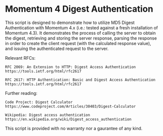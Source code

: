 # Momentum 4 Digest Authentication

This script is designed to demonstrate how to utilize MD5 Digest Authentication with Momentum 4.x (i.e.: tested against a fresh installation of Momentum 4.3).
It demonstrates the process of calling the server to obtain the digest, retrieving and storing the server response, parsing the response in order to create the client request (with the calculated response value), and issuing the authenticated request to the server.

 Relevant RFCs:

	RFC 2069: An Extension to HTTP: Digest Access Authentication
	https://tools.ietf.org/html/rfc2617

	RFC 2617: HTTP Authentication: Basic and Digest Access Authentication
	https://tools.ietf.org/html/rfc2617

 Further reading:

	Code Project: Digest Calculator
	https://www.codeproject.com/Articles/30403/Digest-Calculator

	Wikipedia: Digest access authentication
	https://en.wikipedia.org/wiki/Digest_access_authentication

This script is provided with no warranty nor a gaurantee of any kind.
